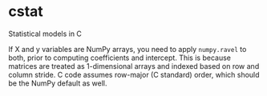 # cstat
Statistical models in C

If X and y variables are NumPy arrays, you need to apply `numpy.ravel` to both, prior to computing coefficients and intercept. This is because matrices are treated as 1-dimensional arrays and indexed based on row and column stride. C code assumes row-major (C standard) order, which should be the NumPy default as well.
